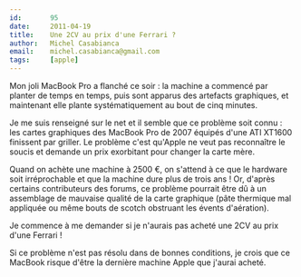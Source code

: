 ```yaml
---
id:       95
date:     2011-04-19
title:    Une 2CV au prix d'une Ferrari ?
author:   Michel Casabianca
email:    michel.casabianca@gmail.com
tags:     [apple]
---
```


Mon joli MacBook Pro a flanché ce soir : la machine a commencé par planter de temps en temps, puis sont apparus des artefacts graphiques, et maintenant elle plante systématiquement au bout de cinq minutes.

Je me suis renseigné sur le net et il semble que ce problème soit connu : les cartes graphiques des MacBook Pro de 2007 équipés d'une ATI XT1600 finissent par griller. Le problème c'est qu'Apple ne veut pas reconnaître le soucis et demande un prix exorbitant pour changer la carte mère.

Quand on achète une machine à 2500 €, on s'attend à ce que le hardware soit irréprochable et que la machine dure plus de trois ans ! Or, d'après certains contributeurs des forums, ce problème pourrait être dû à un assemblage de mauvaise qualité de la carte graphique (pâte thermique mal appliquée ou même bouts de scotch obstruant les évents d'aération).

Je commence à me demander si je n'aurais pas acheté une 2CV au prix d'une Ferrari !

Si ce problème n'est pas résolu dans de bonnes conditions, je crois que ce MacBook risque d'être la dernière machine Apple que j'aurai acheté.

